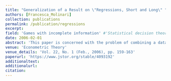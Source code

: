 ```yaml
---
title: "Generalization of a Result on \"Regressions, Short and Long\" "
authors: [Francesca_Molinari]
collection: publications
permalink: /publication/regressions
excerpt: 
field: 'Games with incomplete information' #'Statistical decision theory', 'Games with incomplete information', 'Dynamic Games', Social economics
date: 2006-02-01
abstract: 'This paper is concerned with the problem of combining a data set that identifies the conditional distribution P(ylx) with one that identifies the conditional distriution P(zlx) to identify the regressions E(ylx,.) - [E(yjx, z =j),j E Z] when the conditional distribution P(y x, z) is unknown. Cross and Manski (2002, Econometrica 70, 357-368) studied this problem and showed that the identification region of E(y I x, -) can be precisely calculated when y has finite support. Here we generalize the result of Cross and Manski, showing that the identification region can be precisely calculated also in the case in which y has infinite '
venue: 'Econometric Theory'
venue_details: 'Vol. 22, No. 1 (Feb., 2006), pp. 159-163'
paperurl: 'https://www.jstor.org/stable/4093192'
additionaltext: 
additionalurl:  
citation: 
---
```

